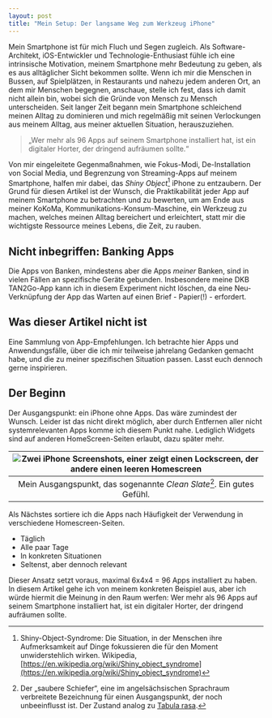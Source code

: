 ```yaml
---
layout: post
title: "Mein Setup: Der langsame Weg zum Werkzeug iPhone"
---
```


Mein Smartphone ist für mich Fluch und Segen zugleich. Als Software-Architekt, iOS-Entwickler und Technologie-Enthusiast fühle ich eine intrinsische Motivation,   meinem Smartphone mehr Bedeutung zu geben, als es aus alltäglicher Sicht bekommen sollte. Wenn ich mir die Menschen in Bussen, auf Spielplätzen, in Restaurants und nahezu jedem anderen Ort, an dem mir Menschen begegnen, anschaue, stelle ich fest, dass ich damit nicht allein bin, wobei sich die Gründe von Mensch zu Mensch unterscheiden. Seit langer Zeit begann mein Smartphone schleichend meinen Alltag zu dominieren und mich regelmäßig mit seinen Verlockungen aus meinem Alltag, aus meiner aktuellen Situation, herauszuziehen. 

> „Wer mehr als 96 Apps auf seinem Smartphone installiert hat, ist ein digitaler Horter, der dringend aufräumen sollte.“

Von mir eingeleitete Gegenmaßnahmen, wie Fokus-Modi, De-Installation von Social Media, und Begrenzung von Streaming-Apps auf meinem Smartphone, halfen mir dabei, das _Shiny Object_[^shiny] iPhone zu entzaubern. Der Grund für diesen Artikel ist der Wunsch, die Praktikabilität jeder App auf meinem Smartphone zu betrachten und zu bewerten, um am Ende aus meiner KoKoMa, Kommunikations-Konsum-Maschine, ein Werkzeug zu machen, welches meinen Alltag bereichert und erleichtert, statt mir die wichtigste Ressource meines Lebens, die Zeit, zu rauben.

[^shiny]: Shiny-Object-Syndrome: Die Situation, in der Menschen ihre Aufmerksamkeit auf Dinge fokussieren die für den Moment unwiderstehlich wirken. Wikipedia, [https://en.wikipedia.org/wiki/Shiny_object_syndrome](https://en.wikipedia.org/wiki/Shiny_object_syndrome)

## Nicht inbegriffen: Banking Apps

Die Apps von Banken, mindestens aber die Apps _meiner_ Banken, sind in vielen Fällen an spezifische Geräte gebunden. Insbesondere meine DKB TAN2Go-App kann ich in diesem Experiment nicht löschen, da eine Neu-Verknüpfung der App das Warten auf einen Brief - Papier(!) - erfordert. 

## Was dieser Artikel nicht ist

Eine Sammlung von App-Empfehlungen. Ich betrachte hier Apps und Anwendungsfälle, über die ich mir teilweise jahrelang Gedanken gemacht habe, und die zu meiner spezifischen Situation passen. Lasst euch dennoch gerne inspirieren.

## Der Beginn

Der Ausgangspunkt: ein iPhone ohne Apps. Das wäre zumindest der Wunsch. Leider ist das nicht direkt möglich, aber durch Entfernen aller nicht systemrelevanten Apps komme ich diesem Punkt nahe. Lediglich Widgets sind auf anderen HomeScreen-Seiten erlaubt, dazu später mehr.

|![Zwei iPhone Screenshots, einer zeigt einen Lockscreen, der andere einen leeren Homescreen](https://kamina.florianschuttkowski.com/assets/screenshots/alles-leer.png)|
|:-:|
|Mein Ausgangspunkt, das sogenannte _Clean Slate_[^cleanSlate]. Ein gutes Gefühl.|

[^cleanSlate]: Der „saubere Schiefer“, eine im angelsächsischen Sprachraum verbreitete Bezeichnung für einen Ausgangspunkt, der noch unbeeinflusst ist. Der Zustand analog zu [Tabula rasa](https://en.wikipedia.org/wiki/Tabula_rasa).

Als Nächstes sortiere ich die Apps nach Häufigkeit der Verwendung in verschiedene Homescreen-Seiten. 

- Täglich
- Alle paar Tage
- In konkreten Situationen
- Seltenst, aber dennoch relevant

Dieser Ansatz setzt voraus, maximal 6x4x4 = 96 Apps installiert zu haben. In diesem Artikel gehe ich von meinem konkreten Beispiel aus, aber ich würde hiermit die Meinung in den Raum werfen: Wer mehr als 96 Apps auf seinem Smartphone installiert hat, ist ein digitaler Horter, der dringend aufräumen sollte.



